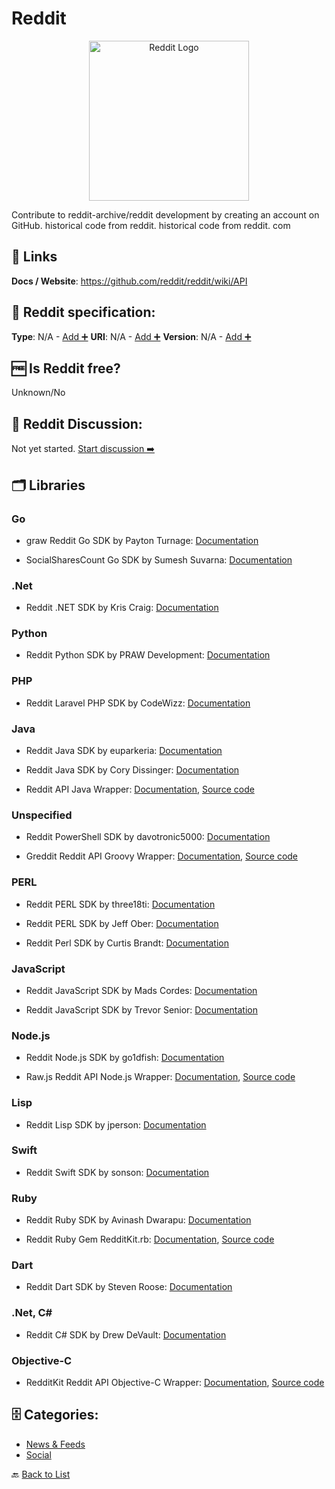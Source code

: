 # Reddit
<p align="center">
    <img width="256" src="https://raw.githubusercontent.com/apis-list/apis-list/main/apis/reddit/logo_256x256.png" alt="Reddit Logo"/>
</p>
Contribute to reddit-archive/reddit development by creating an account on GitHub. historical code from reddit. historical code from reddit. com

##  🔗 Links
**Docs / Website**: https://github.com/reddit/reddit/wiki/API

## 🧬 Reddit specification:
**Type**: N/A - [Add ➕](https://github.com/apis-list/apis-list/edit/main/apis-list.yaml)
**URI**: N/A - [Add ➕](https://github.com/apis-list/apis-list/edit/main/apis-list.yaml)
**Version**: N/A - [Add ➕](https://github.com/apis-list/apis-list/edit/main/apis-list.yaml)

## 🆓 Is Reddit free?
 Unknown/No 

## 💬 Reddit Discussion:
Not yet started. [Start discussion ➡️](https://github.com/apis-list/apis-list/discussions/new)

## 🗂️ Libraries
### Go
- graw Reddit Go SDK by Payton Turnage: [Documentation](https://github.com/turnage/graw)

- SocialSharesCount Go SDK by Sumesh Suvarna: [Documentation](https://github.com/gssumesh/socialsharescount)

### .Net
- Reddit .NET SDK by Kris Craig: [Documentation](https://github.com/sirkris/Reddit.NET)

### Python
- Reddit Python SDK by PRAW Development: [Documentation](https://github.com/praw-dev/praw)

### PHP
- Reddit Laravel PHP SDK by CodeWizz: [Documentation](https://github.com/codewizz/laravel-reddit-api)

### Java
- Reddit Java SDK by euparkeria: [Documentation](https://github.com/euparkeria/RedditJerk)

- Reddit Java SDK by Cory Dissinger: [Documentation](https://github.com/corydissinger/raw4j)

- Reddit API Java Wrapper: [Documentation](https://thatjavanerd.github.io/JRAW/), [Source code](https://github.com/thatJavaNerd/JRAW)

### Unspecified
- Reddit PowerShell SDK by davotronic5000: [Documentation](https://github.com/davotronic5000/PoSh_Reddit)

- Greddit Reddit API Groovy Wrapper: [Documentation](http://www.reddit.com/dev/api), [Source code](https://github.com/Steveice10/Greddit)

### PERL
- Reddit PERL SDK by three18ti: [Documentation](https://github.com/three18ti/Reddit.pm)

- Reddit PERL SDK by Jeff Ober: [Documentation](https://github.com/jsober/Reddit-API)

- Reddit Perl SDK by Curtis Brandt: [Documentation](https://github.com/aggrolite/Mojo-Snoo)

### JavaScript
- Reddit JavaScript SDK by Mads Cordes: [Documentation](https://github.com/Mobilpadde/NRAW.js)

- Reddit JavaScript SDK by Trevor Senior: [Documentation](https://github.com/trevorsenior/snoocore)

### Node.js
- Reddit Node.js SDK by go1dfish: [Documentation](https://github.com/go1dfish/nodewhal)

- Raw.js Reddit API Node.js Wrapper: [Documentation](https://bitbucket.org/Doctor_McKay/raw.js), [Source code](http://www.reddit.com/r/rawjs/wiki/documentation)

### Lisp
- Reddit Lisp SDK by jperson: [Documentation](https://github.com/jperson/cl-reddit)

### Swift
- Reddit Swift SDK by sonson: [Documentation](https://github.com/sonsongithub/reddift)

### Ruby
- Reddit Ruby SDK by Avinash Dwarapu: [Documentation](https://github.com/avidw/redd)

- Reddit Ruby Gem RedditKit.rb: [Documentation](http://rdoc.info/gems/redditkit/), [Source code](https://github.com/samsymons/RedditKit.rb)

### Dart
- Reddit Dart SDK by Steven Roose: [Documentation](https://github.com/stevenroose/dart-reddit)

### .Net, C#
- Reddit C# SDK by Drew DeVault: [Documentation](https://github.com/SirCmpwn/RedditSharp)

### Objective-C
- RedditKit Reddit API Objective-C Wrapper: [Documentation](http://redditkit.com/), [Source code](https://github.com/samsymons/RedditKit)


## 🗄️ Categories:
- [News & Feeds](https://github.com/apis-list/apis-list#news--feeds-)
- [Social](https://github.com/apis-list/apis-list#social-)

🔙  [Back to List](https://github.com/apis-list/apis-list)

